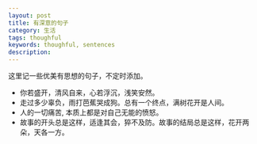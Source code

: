```yaml
---
layout: post
title: 有深意的句子
category: 生活
tags: thoughful
keywords: thoughful, sentences
description:
---
```

这里记一些优美有思想的句子，不定时添加。  

* 你若盛开，清风自来，心若浮沉，浅笑安然。  
* 走过多少辜负，雨打芭蕉哭成狗。总有一个终点，满树花开是人间。  
* 人的一切痛苦, 本质上都是对自己无能的愤怒。
* 故事的开头总是这样，适逢其会，猝不及防。故事的结局总是这样，花开两朵，天各一方。
